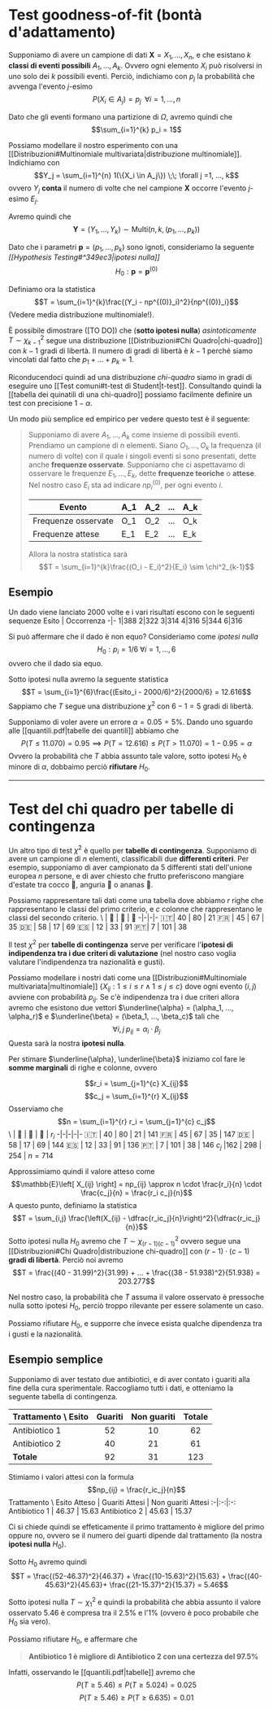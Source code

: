 # Test goodness-of-fit (bontà d'adattamento)
Supponiamo di avere un campione di dati $\mathbf{X} = X_1, ..., X_n$, e che esistano $k$ **classi di eventi possibili** $A_1, ..., A_k$.
Ovvero ogni elemento $X_i$ può risolversi in uno solo dei $k$ possibili eventi.
Perciò, indichiamo con $p_j$ la probabilità che avvenga l'evento $j$-esimo $$P(X_i \in A_j) = p_j \;\; \forall i=1,...,n$$

Dato che gli eventi formano una partizione di $\Omega$, avremo quindi che $$\sum_{i=1}^{k} p_i = 1$$

Possiamo modellare il nostro esperimento con una [[Distribuzioni#Multinomiale multivariata|distribuzione multinomiale]].
Indichiamo con $$Y_j = \sum_{i=1}^{n} 1(\{X_i \in A_j\}) \;\; \forall j =1, ..., k$$ ovvero $Y_j$ **conta** il numero di volte che nel campione $\mathbf{X}$ occorre l'evento $j$-esimo $E_j$.

Avremo quindi che $$\mathbf{Y} = (Y_1, ..., Y_k) \sim \text{Multi}(n, k, (p_1, ..., p_k))$$

Dato che i parametri $\mathbf{p} = (p_1, ..., p_k)$ sono ignoti, consideriamo la seguente *[[Hypothesis Testing#^349ec3|ipotesi nulla]]* $$H_0: \mathbf{p} = \mathbf{p}^{(0)}$$

Definiamo ora la statistica $$T = \sum_{i=1}^{k}\frac{(Y_i - np^{(0)}_i)^2}{np^{(0)}_i}$$
(Vedere media distribuzione multinomiale!).

È possibile dimostrare ([TO DO]) che (**sotto ipotesi nulla**) *asintoticamente* $T \sim \chi^2_{k-1}$ segue una distribuzione [[Distribuzioni#Chi Quadro|chi-quadro]] con $k-1$ gradi di libertà.
Il numero di gradi di libertà è $k-1$ perché siamo vincolati dal fatto che $p_1 + ... + p_k = 1$.

Riconducendoci quindi ad una distribuzione *chi-quadro* siamo in gradi di eseguire uno [[Test comuni#t-test di Student|t-test]].
Consultando quindi la [[tabella dei quinatili di una chi-quadro]] possiamo facilmente definire un test con precisione $1-\alpha$.

Un modo più semplice ed empirico per vedere questo test è il seguente:
> Supponiamo di avere $A_1, ..., A_k$ come insieme di possibili eventi.
> Prendiamo un campione di $n$ elementi.
> Siano $O_1, ..., O_k$ la frequenza (il numero di volte) con il quale i singoli eventi si sono presentati, dette anche **frequenze osservate**.
> Supponiamo che ci aspettavamo di osservare le frequenze $E_1, ..., E_k$, dette **frequenze teoriche** o **attese**.
> Nel nostro caso $E_i$ sta ad indicare $np^{(0)}_i$, per ogni evento $i$.
> 
> Evento | A_1 | A_2 | ... | A_k
> --|--|--|--|--
> Frequenze osservate | O_1 | O_2 | ... | O_k
> Frequenze attese | E_1 | E_2 | ... | E_k
> 
>Allora la nostra statistica sarà $$T = \sum_{i=1}^{k}\frac{(O_i - E_i)^2}{E_i} \sim \chi^2_{k-1}$$

## Esempio
Un dado viene lanciato 2000 volte e i vari risultati escono con le seguenti sequenze
Esito | Occorrenza
-|-
1|388
2|322
3|314
4|316
5|344
6|316

Si può affermare che il dado è non equo?
Consideriamo come *ipotesi nulla* $$H_0: p_i = 1/6 \; \forall i =1,...,6$$ ovvero che il dado sia equo.

Sotto ipotesi nulla avremo la seguente statistica $$T = \sum_{i=1}^{6}\frac{(Esito_i - 2000/6)^2}{2000/6} = 12.616$$
Sappiamo che $T$ segue una distribuzione $\chi^2$ con $6-1 = 5$ gradi di libertà.

Supponiamo di voler avere un errore $\alpha = 0.05 = 5\%$.
Dando uno sguardo alle [[quantili.pdf|tabelle dei quantili]] abbiamo che
$$P(T \leq 11.070) = 0.95 \implies P(T = 12.616) \leq P(T > 11.070) = 1 - 0.95 = \alpha$$
Ovvero la probabilità che $T$ abbia assunto tale valore, sotto ipotesi $H_0$ è minore di $\alpha$, dobbaimo perciò **rifiutare** $H_0$.

------------------
# Test del chi quadro per tabelle di contingenza
Un altro tipo di test $\chi^2$ è quello per **tabelle di contingenza**.
Supponiamo di avere un campione di $n$ elementi, classificabili due **differenti criteri**.
Per esempio, supponiamo di aver campionato da 5 differenti stati dell'unione europea $n$ persone, e di aver chiesto che frutto preferiscono mangiare d'estate tra cocco 🥥, anguria 🍉 o ananas 🍍.

Possiamo rappresentare tali dati come una tabella dove abbiamo $r$ righe che rappresentano le classi del primo criterio, e $c$ colonne che rappresentano le classi del secondo criterio.
\ | 🥥 | 🍉 | 🍍
-|-|-|-
🇮🇹| 40 | 80 | 21
🇫🇷 | 45 | 67 | 35
🇩🇪 | 58 | 17 | 69
🇪🇸 | 12 | 33 | 91
🇵🇹| 7 | 101 | 38

Il test $\chi^2$ per **tabelle di contingenza** serve per verificare l'**ipotesi di indipendenza tra i due criteri di valutazione** (nel nostro caso voglia valutare l'indipendenza tra nazionalità e gusti).

Possiamo modellare i nostri dati come una [[Distribuzioni#Multinomiale multivariata|multinomiale]] $\{X_{ij} : 1 \leq i \leq r \land 1 \leq j \leq c\}$ dove ogni evento $(i,j)$ avviene con probabilità $p_{ij}$.
Se c'è indipendenza tra i due criteri allora avremo che esistono due vettori $\underline{\alpha} = (\alpha_1, ..., \alpha_r)$ e $\underline{\beta} = (\beta_1, ..., \beta_c)$ tali che $$\forall i,j \; p_{ij} = \alpha_i \cdot \beta_{j}$$
Questa sarà la nostra **ipotesi nulla**.

Per stimare $\underline{\alpha}, \underline{\beta}$ iniziamo col fare le **somme marginali** di righe e colonne, ovvero



$$r_i = \sum_{j=1}^{c} X_{ij}$$
$$c_j = \sum_{i=1}^{r} X_{ij}$$
Osserviamo che $$n = \sum_{i=1}^{r} r_i = \sum_{j=1}^{c} c_j$$
\ | 🥥 | 🍉 | 🍍 | $r_i$ 
-|-|-|-|-
🇮🇹 | 40 | 80  | 21 | 141
🇫🇷 | 45 | 67  | 35 | 147
🇩🇪 | 58 | 17  | 69 | 144
🇪🇸 | 12 | 33  | 91 | 136
🇵🇹 | 7  | 101 | 38 | 146
$c_j$  |162 | 298 | 254 | $n = 714$

Approssimiamo quindi il valore atteso come $$\mathbb{E}\left[ X_{ij} \right] = np_{ij} \approx n \cdot \frac{r_i}{n} \cdot \frac{c_j}{n} = \frac{r_i c_j}{n}$$
A questo punto, definiamo la statistica $$T = \sum_{i,j} \frac{\left(X_{ij} - \dfrac{r_ic_j}{n}\right)^2}{\dfrac{r_ic_j}{n}}$$
Sotto ipotesi nulla $H_0$ avremo che $T \sim \chi^2_{(r-1)(c-1)}$ ovvero segue una [[Distribuzioni#Chi Quadro|distribuzione chi-quadro]] con $(r-1) \cdot (c-1)$ **gradi di libertà**.
Perciò noi avremo
$$T = \frac{(40 - 31.99)^2}{31.99} + ... + \frac{(38 - 51.938)^2}{51.938} = 203.277$$

Nel nostro caso, la probabilità che $T$ assuma il valore osservato è pressoche nulla sotto ipotesi $H_0$, perciò troppo rilevante per essere solamente un caso.

Possiamo rifiutare $H_0$, e supporre che invece esista qualche dipendenza tra i gusti e la nazionalità.

## Esempio semplice
Supponiamo di aver testato due antibiotici, e di aver contato i guariti alla fine della cura sperimentale.
Raccogliamo tutti i dati, e otteniamo la seguente tabella di contingenza.

Trattamento \ Esito | Guariti | Non guariti | Totale
:-|:-:|:-:|:-:
Antibiotico 1 | 52 | 10 | 62
Antibiotico 2 | 40 | 21 | 61
**Totale** | 92 |  31 | 123

Stimiamo i valori attesi con la formula 
$$np_{ij} = \frac{r_ic_j}{n}$$
Trattamento \ Esito Atteso | Guariti Attesi | Non guariti Attesi
:-|:-:|:-:
Antibiotico 1 | 46.37 | 15.63
Antibiotico 2 | 45.63 | 15.37

Ci si chiede quindi se effeticamente il primo trattamento è migliore del primo oppure no, ovvero se il numero dei guarti dipende dal trattamento (la nostra **ipotesi nulla** $H_0$).

Sotto $H_0$ avremo quindi
$$T = \frac{(52-46.37)^2}{46.37} + \frac{(10-15.63)^2}{15.63} + \frac{(40-45.63)^2}{45.63}+ \frac{(21-15.37)^2}{15.37} = 5.46$$

Sotto ipotesi nulla $T \sim \chi^2_1$ e quindi la probabilità che abbia assunto il valore osservato $5.46$ è compresa tra il $2.5\%$ e l'$1\%$ (ovvero è poco probabile che $H_0$ sia vero).

Possiamo rifiutare $H_0$, e affermare che 
> **Antibiotico 1 è migliore di Antibiotico 2 con una certezza del 97.5\%**

Infatti, osservando le [[quantili.pdf|tabelle]] avremo che 
$$P(T \geq 5.46) \leq P(T \geq 5.024) = 0.025$$
$$P(T \geq 5.46) \geq P(T \geq 6.635) = 0.01$$